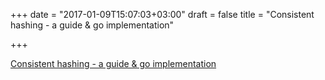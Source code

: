 +++
date = "2017-01-09T15:07:03+03:00"
draft = false
title = "Consistent hashing - a guide & go implementation"

+++

<p><a href="https://medium.com/@sent0hil/consistent-hashing-a-guide-go-implementation-fe3421ac3e8f">Consistent hashing - a guide & go implementation</a></p>
